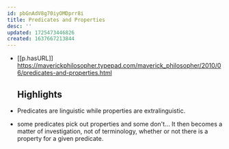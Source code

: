 ```yaml
---
id: pbGnAdV8g70iyOMDprr8i
title: Predicates and Properties
desc: ''
updated: 1725473446826
created: 1637667213844
---
```




- [[p.hasURL]] https://maverickphilosopher.typepad.com/maverick_philosopher/2010/06/predicates-and-properties.html
  ## Highlights

- Predicates are linguistic while properties are extralinguistic.
- some predicates pick out properties and some don't...  It then becomes a matter of investigation, not of terminology, whether or not there is a property for a given predicate.
